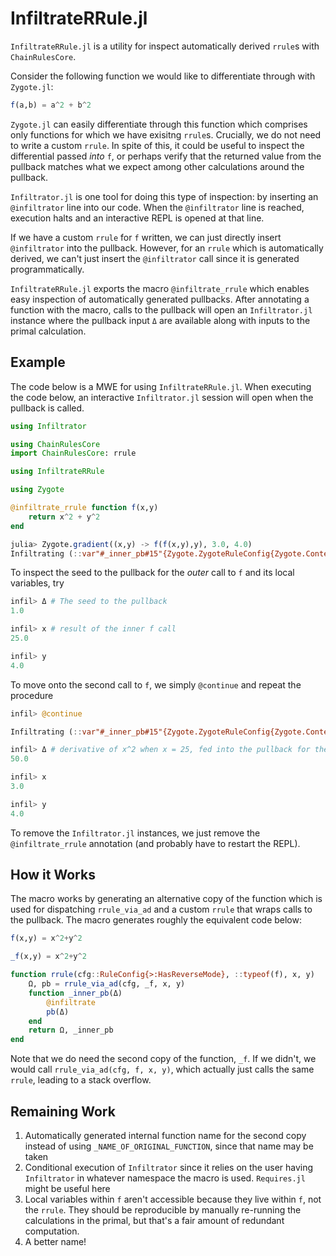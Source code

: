 # InfiltrateRRule.jl

`InfiltrateRRule.jl` is a utility for inspect automatically derived `rrule`s with `ChainRulesCore`. 

Consider the following function we would like to differentiate through with `Zygote.jl`:

```julia
f(a,b) = a^2 + b^2
```

`Zygote.jl` can easily differentiate through this function which comprises only functions for which we have exisitng `rrule`s. Crucially, we do not need to write a custom `rrule`. In spite of this, it could be useful to inspect the differential passed *into* `f`, or perhaps verify that the returned value from the pullback matches what we expect among other calculations around the pullback. 

`Infiltrator.jl` is one tool for doing this type of inspection: by inserting an `@infiltrator` line into our code. When the `@infiltrator` line is reached, execution halts and an interactive REPL is opened at that line.

If we have a custom `rrule` for `f` written, we can just directly insert `@infiltrator` into the pullback. However, for an `rrule` which is automatically derived, we can't just insert the `@infiltrator` call since it is generated programmatically.  

`InfiltrateRRule.jl` exports the macro `@infiltrate_rrule` which enables easy inspection of automatically generated pullbacks. After annotating a function with the macro, calls to the pullback will open an `Infiltrator.jl` instance where the pullback input `Δ` are available along with inputs to the primal calculation.

## Example

The code below is a MWE for using `InfiltrateRRule.jl`. When executing the code below, an interactive `Infiltrator.jl` session will open when the pullback is called. 

```julia
using Infiltrator

using ChainRulesCore
import ChainRulesCore: rrule

using InfiltrateRRule

using Zygote

@infiltrate_rrule function f(x,y)
    return x^2 + y^2
end

julia> Zygote.gradient((x,y) -> f(f(x,y),y), 3.0, 4.0)
Infiltrating (::var"#_inner_pb#15"{Zygote.ZygoteRuleConfig{Zygote.Context}, Float64, Float64, Zygote.var"#ad_pullback#41"{typeof(_f), Tuple{Float64, Float64}, typeof(∂(_f))}, Float64})(Δ::Float64) at InfiltrateRRule.jl:57:
```

To inspect the seed to the pullback for the *outer* call to `f` and its local variables, try
```julia
infil> Δ # The seed to the pullback
1.0

infil> x # result of the inner f call
25.0

infil> y
4.0
```
To move onto the second call to `f`, we simply `@continue` and repeat the procedure

```julia
infil> @continue

Infiltrating (::var"#_inner_pb#15"{Zygote.ZygoteRuleConfig{Zygote.Context}, Float64, Float64, Zygote.var"#ad_pullback#41"{typeof(_f), Tuple{Float64, Float64}, typeof(∂(_f))}, Float64})(Δ::Float64) at InfiltrateRRule.jl:57:

infil> Δ # derivative of x^2 when x = 25, fed into the pullback for the inner `f` call
50.0

infil> x
3.0

infil> y
4.0
```

To remove the `Infiltrator.jl` instances, we just remove the `@infiltrate_rrule` annotation (and probably have to restart the REPL). 

## How it Works

The macro works by generating an alternative copy of the function which is used for dispatching `rrule_via_ad` and a custom `rrule` that wraps calls to the pullback. The macro generates roughly the equivalent code below:

```julia
f(x,y) = x^2+y^2

_f(x,y) = x^2+y^2

function rrule(cfg::RuleConfig{>:HasReverseMode}, ::typeof(f), x, y)
    Ω, pb = rrule_via_ad(cfg, _f, x, y)
    function _inner_pb(Δ)
        @infiltrate
        pb(Δ)
    end 
    return Ω, _inner_pb
end
```

Note that we do need the second copy of the function, `_f`. If we didn't, we would call `rrule_via_ad(cfg, f, x, y)`, which actually just calls the same `rrule`, leading to a stack overflow. 

## Remaining Work

1. Automatically generated internal function name for the second copy instead of using `_NAME_OF_ORIGINAL_FUNCTION`, since that name may be taken
2. Conditional execution of `Infiltrator` since it relies on the user having `Infiltrator` in whatever namespace the macro is used. `Requires.jl` might be useful here
3. Local variables within `f` aren't accessible because they live within `f`, not the `rrule`. They should be reproducible by manually re-running the calculations in the primal, but that's a fair amount of redundant computation.
4. A better name!
